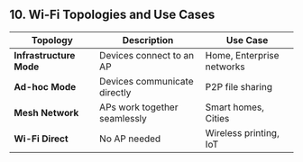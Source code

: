 ## **10. Wi-Fi Topologies and Use Cases**  

| **Topology** | **Description** | **Use Case** |  
|-------------|---------------|------------|  
| **Infrastructure Mode** | Devices connect to an AP | Home, Enterprise networks |  
| **Ad-hoc Mode** | Devices communicate directly | P2P file sharing |  
| **Mesh Network** | APs work together seamlessly | Smart homes, Cities |  
| **Wi-Fi Direct** | No AP needed | Wireless printing, IoT |  
